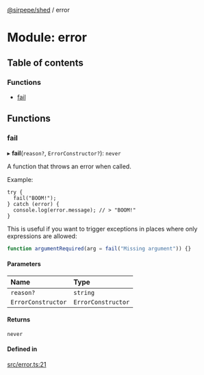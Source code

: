 [@sirpepe/shed](../README.md) / error

# Module: error

## Table of contents

### Functions

- [fail](error.md#fail)

## Functions

### fail

▸ **fail**(`reason?`, `ErrorConstructor?`): `never`

A function that throws an error when called.

Example:

```
try {
  fail("BOOM!");
} catch (error) {
  console.log(error.message); // > "BOOM!"
}
```

This is useful if you want to trigger exceptions in places where only
expressions are allowed:

```typescript
function argumentRequired(arg = fail("Missing argument")) {}
```

#### Parameters

| Name | Type |
| :------ | :------ |
| `reason?` | `string` |
| `ErrorConstructor` | `ErrorConstructor` |

#### Returns

`never`

#### Defined in

[src/error.ts:21](https://github.com/SirPepe/shed/blob/6760343/src/error.ts#L21)
